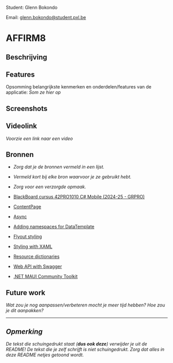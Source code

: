 Student: Glenn Bokondo

Email: glenn.bokondo@student.pxl.be

# AFFIRM8
## Beschrijving


## Features
Opsomming belangrijkste kenmerken en onderdelen/features van de applicatie: 
*Som ze hier op*

## Screenshots


## Videolink
*Voorzie een link naar een video*

## Bronnen
* *Zorg dat je de bronnen vermeld in een lijst.*
* *Vermeld kort bij elke bron waarvoor je ze gebruikt hebt.*
* *Zorg voor een verzorgde opmaak.*

* [BlackBoard cursus 42PRO1010 C# Mobile (2024-25 - GRPRO)](https://blackboard.pxl.be/ultra/courses/_55158_1/outline)
* [ContentPage](https://learn.microsoft.com/en-us/dotnet/maui/user-interface/pages/contentpage?view=net-maui-9.0)
* [Async](https://learn.microsoft.com/en-us/dotnet/csharp/asynchronous-programming/)
* [Adding namespaces for DataTemplate](https://www.reddit.com/r/dotnetMAUI/comments/165xxc8/new_pages_arent_showing_up_within_datatemplate/)
* [Flyout styling](https://learn.microsoft.com/en-us/dotnet/maui/fundamentals/shell/flyout?view=net-maui-8.0#flyout-width-and-height)
* [Styling with XAML](https://learn.microsoft.com/en-us/dotnet/maui/user-interface/styles/xaml?view=net-maui-9.0)
* [Resource dictionaries](https://learn.microsoft.com/en-us/dotnet/maui/fundamentals/resource-dictionaries?view=net-maui-9.0)
* [Web API with Swagger](https://learn.microsoft.com/en-us/aspnet/core/tutorials/web-api-help-pages-using-swagger?view=aspnetcore-8.0)
* [.NET MAUI Community Toolkit](https://learn.microsoft.com/en-us/dotnet/communitytoolkit/maui/)

## Future work
*Wat zou je nog aanpassen/verbeteren mocht je meer tijd hebben? Hoe zou je dit aanpakken?* 


---
## *Opmerking*
*De tekst die schuingedrukt staat (**dus ook deze**) verwijder je uit de README! De tekst die je zelf schrijft is niet schuingedrukt. Zorg dat alles in deze README netjes getoond wordt.*